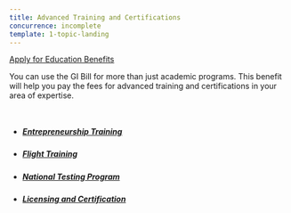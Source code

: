 ```yaml
---
title: Advanced Training and Certifications
concurrence: incomplete
template: 1-topic-landing
---
```


<div class="main" role="main" markdown="0">

<div class="action-bar">
  <div class="row">
    <div class="small-12 columns">
      <a class="usa-button-primary" href="/education/apply-for-education-benefits/">Apply for Education Benefits</a>
    </div>
  </div>
</div>

<div class="section one" markdown="0">
<div class="primary" markdown="0">
<div class="row" markdown="0">
<div class="small-12 columns" markdown="1">

You can use the GI Bill for more than just academic programs. This benefit will help you pay the fees for advanced training and certifications in your area of expertise.

</div>
</div>
</div>

<div class="navigation">
  <div class="row">
    <div class="small-12 columns">
          <ul class="small-block-grid-1 medium-block-grid-3 cards small">
            <li>
              <a href="/education/advanced-training-and-certifications/entrepreneurship-training">
                <h5>Entrepreneurship Training</h5>
              </a>
            </li>
            <li>
              <a href="/education/advanced-training-and-certifications/flight-training">
                <h5>Flight Training</h5>
              </a>
            </li>
            <li>
              <a href="/education/advanced-training-and-certifications/national-testing-program">
                <h5>National Testing Program</h5>
              </a>
            </li>
            <li>
              <a href="/education/advanced-training-and-certifications/licensing-certification">
                <h5>Licensing and Certification</h5>
              </a>
            </li>
          </ul>
        </div>
      </div>
</div>

</div>
